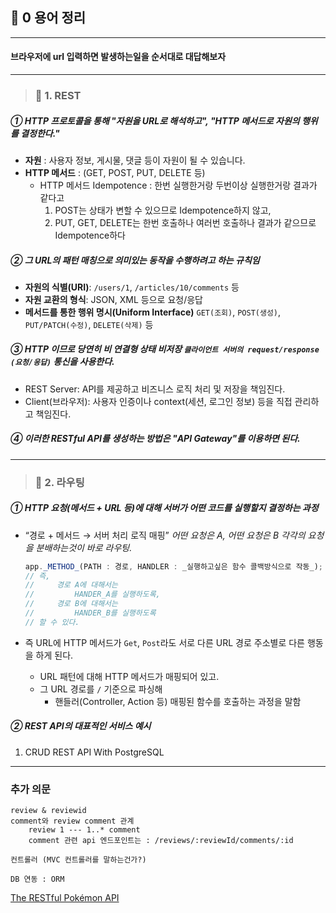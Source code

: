 ## 🍷 0 용어 정리

---

#### 브라우저에 url 입력하면 발생하는일을 순서대로 대답해보자

---

> ### 📄 1. REST

##### ① HTTP 프로토콜을 통해 "자원을 URL로 해석하고", "HTTP 메서드로 자원의 행위를 결정한다."
* **자원** : 사용자 정보, 게시물, 댓글 등이 자원이 될 수 있습니다.
* **HTTP 메서드** : (GET, POST, PUT, DELETE 등)
  * HTTP 메서드 Idempotence : 한번 실행한거랑 두번이상 실행한거랑 결과가 같다고
    1. POST는 상태가 변할 수 있으므로 Idempotence하지 않고,
    2. PUT, GET, DELETE는 한번 호출하나 여러번 호출하나 결과가 같으므로 Idempotence하다

##### ② 그 URL의 패턴 매칭으로 의미있는 동작을 수행하려고 하는 규칙임
* **자원의 식별(URI)**: `/users/1`, `/articles/10/comments` 등
* **자원 교환의 형식**: JSON, XML 등으로 요청/응답
* **메서드를 통한 행위 명시(Uniform Interface)**
  `GET(조회)`, `POST(생성)`, `PUT/PATCH(수정)`, `DELETE(삭제)` 등

##### ③ HTTP 이므로 당연히 비 연결형 상태 비저장 `클라이언트 서버의 request/response (요청/응답)` 통신을 사용한다.
  * REST Server: API를 제공하고 비즈니스 로직 처리 및 저장을 책임진다.
  * Client(브라우저):  사용자 인증이나 context(세션, 로그인 정보) 등을 직접 관리하고 책임진다.

##### ④ 이러한 RESTful API를 생성하는 방법은 "API Gateway"를 이용하면 된다.

---

> ### 📄  2. 라우팅

##### ① HTTP 요청(메서드 + URL 등)에 대해 서버가 어떤 코드를 실행할지 결정하는 과정

* “경로 + 메서드 → 서버 처리 로직 매핑”
*어떤 요청은 A, 어떤 요청은 B 각각의 요청을 분배하는것이 바로 라우팅.*
  ```js
  app._METHOD_(PATH : 경로, HANDLER : _실행하고싶은 함수 콜백방식으로 작동_);
  // 즉, 
  //     경로 A에 대해서는
  //         HANDER_A를 실행하도록,
  //     경로 B에 대해서는
  //         HANDER_B를 실행하도록
  // 할 수 있다.
  ```

* 즉 URL에 HTTP 메서드가 `Get`, `Post`라도 서로 다른 URL 경로 주소별로 다른 행동을 하게 된다.
  * URL 패턴에 대해 HTTP 메서드가 매핑되어 있고.
  * 그 URL 경로를 `/` 기준으로 파싱해
    * 핸들러(Controller, Action 등) 매핑된 함수를 호출하는 과정을 말함
 
##### ② REST API의 대표적인 서비스 예시
1. CRUD REST API With PostgreSQL


---

### 추가 의문 

```
review & reviewid
comment와 review comment 관계
    review 1 --- 1..* comment
    comment 관련 api 엔드포인트는 : /reviews/:reviewId/comments/:id 

컨트롤러 (MVC 컨트롤러를 말하는건가?)

DB 연동 : ORM

```

[The RESTful Pokémon API](https://pokeapi.co/#google_vignette)
